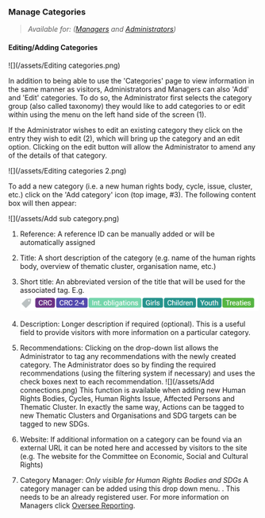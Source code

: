 ### Manage Categories

> _Available for: ([Managers](/managers/manager.md) and [Administrators](/admins/admin.md))_

#### Editing/Adding Categories

![](/assets/Editing categories.png)

In addition to being able to use the 'Categories' page to view information in the same manner as visitors, Administrators and Managers can also 'Add' and 'Edit' categories. To do so, the Administrator first selects the category group (also called taxonomy) they would like to add categories to or edit within using the menu on the left hand side of the screen (1).

If the Administrator wishes to edit an existing category they click on the entry they wish to edit (2), which will bring up the category and an edit option. Clicking on the edit button will allow the Administrator to amend any of the details of that category.

![](/assets/Editing categories 2.png)

To add a new category (i.e. a new human rights body, cycle, issue, cluster, etc.)  click on the 'Add category' icon (top image, \#3). The following content box will then appear:

![](/assets/Add sub category.png)

1. Reference: A reference ID can be manually added or will be automatically assigned

2. Title: A short description of the category (e.g. name of the human rights body, overview of thematic cluster, organisation name, etc.)

3. Short title: An abbreviated version of the title that will be used for the associated tag. E.g. ![](/assets/Tags.png)

4. Description: Longer description if required (optional). This is a useful field to provide visitors with more information on a particular category.

5. Recommendations: Clicking on the drop-down list allows the Administrator to tag any recommendations with the newly created category. The Administrator does so by finding the required recommendations (using the filtering system if necessary) and uses the check boxes next to each recommendation. ![](/assets/Add connections.png)
This function is available when adding new Human Rights Bodies, Cycles, Human Rights Issue, Affected Persons and Thematic Cluster. In exactly the same way, Actions can be tagged to new Thematic Clusters and Organisations and SDG targets can be tagged to new SDGs.

6. Website: If additional information on a category can be found via an external URL it can be noted  here and accessed by visitors to the site (e.g. The website for the Committee on Economic, Social and Cultural Rights)

7. Category Manager: *Only visible for Human Rights Bodies and SDGs* A category manager can be added using this drop down menu. . This needs to be an already registered user. For more information on Managers click [Oversee Reporting](/managers/oversee-reporting.md).